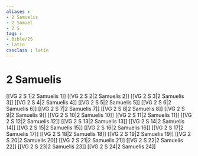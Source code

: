 ```yaml
---
aliases : 
- 2 Samuelis
- 2 Samuel
- 2 S
tags : 
- Bible/2S
- latin
cssclass : latin
---
```


# 2 Samuelis

[[VG 2 S 1|2 Samuelis 1]]
[[VG 2 S 2|2 Samuelis 2]]
[[VG 2 S 3|2 Samuelis 3]]
[[VG 2 S 4|2 Samuelis 4]]
[[VG 2 S 5|2 Samuelis 5]]
[[VG 2 S 6|2 Samuelis 6]]
[[VG 2 S 7|2 Samuelis 7]]
[[VG 2 S 8|2 Samuelis 8]]
[[VG 2 S 9|2 Samuelis 9]]
[[VG 2 S 10|2 Samuelis 10]]
[[VG 2 S 11|2 Samuelis 11]]
[[VG 2 S 12|2 Samuelis 12]]
[[VG 2 S 13|2 Samuelis 13]]
[[VG 2 S 14|2 Samuelis 14]]
[[VG 2 S 15|2 Samuelis 15]]
[[VG 2 S 16|2 Samuelis 16]]
[[VG 2 S 17|2 Samuelis 17]]
[[VG 2 S 18|2 Samuelis 18]]
[[VG 2 S 19|2 Samuelis 19]]
[[VG 2 S 20|2 Samuelis 20]]
[[VG 2 S 21|2 Samuelis 21]]
[[VG 2 S 22|2 Samuelis 22]]
[[VG 2 S 23|2 Samuelis 23]]
[[VG 2 S 24|2 Samuelis 24]]
